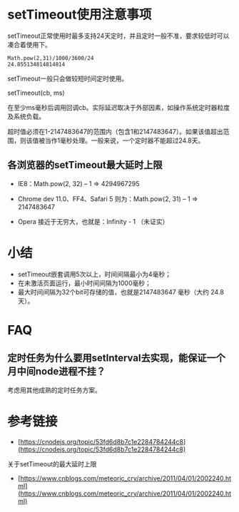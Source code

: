# setTimeout使用注意事项

setTimeout正常使用时最多支持24天定时，并且定时一般不准，要求较低时可以凑合着使用下。
```
Math.pow(2,31)/1000/3600/24
24.855134814814814
```

setTimeout一般只会做较短时间定时使用。

setTimeout(cb, ms)

在至少ms毫秒后调用回调cb。实际延迟取决于外部因素，如操作系统定时器粒度及系统负载。

超时值必须在1-2147483647的范围内（包含1和2147483647）。如果该值超出范围，则该值被当作1毫秒处理。一般来说，一个定时器不能超过24.8天。


## 各浏览器的setTimeout最大延时上限

* IE8：Math.pow(2, 32) – 1 => 4294967295

* Chrome dev 11.0、FF4、Safari 5 则为：Math.pow(2, 31) – 1 => 2147483647

* Opera 接近于无穷大，也就是：Infinity  - 1 （未证实）

# 小结

* setTimeout嵌套调用5次以上，时间间隔最小为4毫秒；
* 在未激活页面运行，最小时间间隔为1000毫秒；
* 最大时间间隔为32个bit可存储的值，也就是2147483647 毫秒（大约 24.8 天）。

# FAQ

## 定时任务为什么要用setInterval去实现，能保证一个月中间node进程不挂？

考虑用其他成熟的定时任务方案。

# 参考链接

- [https://cnodejs.org/topic/53fd6d8b7c1e2284784244c8](https://cnodejs.org/topic/53fd6d8b7c1e2284784244c8)


关于setTimeout的最大延时上限
- [https://www.cnblogs.com/meteoric_cry/archive/2011/04/01/2002240.html](https://www.cnblogs.com/meteoric_cry/archive/2011/04/01/2002240.html)
